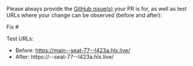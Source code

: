 Please always provide the [GitHub issue(s)](../issues) your PR is for, as well as test URLs where your change can be observed (before and after):

Fix #<gh-issue-id>

Test URLs:
- Before: https://main--seat-77--l423a.hlx.live/
- After: https://<branch>--seat-77--l423a.hlx.live/
